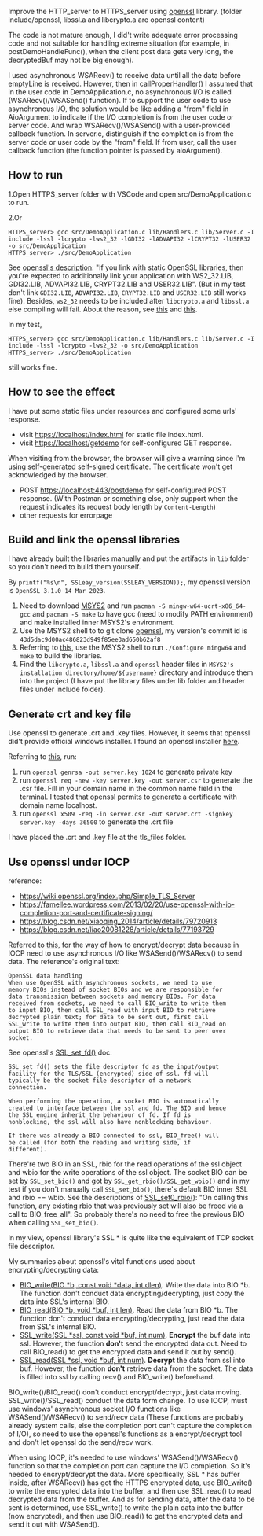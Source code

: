 Improve the HTTP_server to HTTPS_server using [openssl](https://www.openssl.org/) library. (folder include/openssl, libssl.a and libcrypto.a are openssl content)

The code is not mature enough, I did't write adequate error processing code and not suitable for handling extreme situation (for example, in postDemoHandleFunc(), when the client post data gets very long, the decryptedBuf may not be big enough).

I used asynchronous WSARecv() to receive data until all the data before emptyLine is received. However, then in callProperHandler() I assumed that in the user code in DemoApplication.c, no asynchronous I/O is called (WSARecv()/WSASend() function). If to support the user code to use asynchronous I/O, the solution would be like adding a "from" field in AioArgument to indicate if the I/O completion is from the user code or server code. And wrap WSARecv()/WSASend() with a user-provided callback function. In server.c, distinguish if the completion is from the server code or user code by the "from" field. If from user, call the user callback function (the function pointer is passed by aioArgument).

## How to run
1.Open HTTPS_server folder with VSCode and open src/DemoApplication.c to run.

2.Or
```
HTTPS_server> gcc src/DemoApplication.c lib/Handlers.c lib/Server.c -I include -lssl -lcrypto -lws2_32 -lGDI32 -lADVAPI32 -lCRYPT32 -lUSER32 -o src/DemoApplication
HTTPS_server> ./src/DemoApplication
```
See [openssl's description](https://github.com/openssl/openssl/blob/master/NOTES-WINDOWS.md#linking-native-applications): "If you link with static OpenSSL libraries, then you're expected to additionally link your application with WS2_32.LIB, GDI32.LIB, ADVAPI32.LIB, CRYPT32.LIB and USER32.LIB". (But in my test don't link `GDI32.LIB`, `ADVAPI32.LIB`, `CRYPT32.LIB` and `USER32.LIB` still works fine). Besides, `ws2_32` needs to be included after `libcrypto.a` and `libssl.a` else compiling will fail. About the reason, see [this](https://stackoverflow.com/questions/3363398/g-linking-order-dependency-when-linking-c-code-to-c-code) and [this](https://blog.csdn.net/zzd_zzd/article/details/105059952).

In my test,
```
HTTPS_server> gcc src/DemoApplication.c lib/Handlers.c lib/Server.c -I include -lssl -lcrypto -lws2_32 -o src/DemoApplication
HTTPS_server> ./src/DemoApplication
```
still works fine.

## How to see the effect

I have put some static files under resources and configured some urls' response.

* visit <https://localhost/index.html> for static file index.html.
* visit <https://localhost/getdemo> for self-configured GET response.

When visiting from the browser, the browser will give a warning since I'm using self-generated self-signed certificate. The certificate won't get acknowledged by the browser.

* POST <https://localhost:443/postdemo> for self-configured POST response. (With Postman or something else, only support when the request indicates its request body length by `Content-Length`)
* other requests for errorpage

## Build and link the openssl libraries
I have already built the libraries manually and put the artifacts in `lib` folder so you don't need to build them yourself.

By `printf("%s\n", SSLeay_version(SSLEAY_VERSION));`, my openssl version is `OpenSSL 3.1.0 14 Mar 2023`.

1. Need to download [MSYS2](https://www.msys2.org/) and run `pacman -S mingw-w64-ucrt-x86_64-gcc` and `pacman -S make` to have gcc (need to modify PATH environment) and make installed inner MSYS2's environment.
2. Use the MSYS2 shell to to git clone [openssl](https://github.com/openssl/openssl), my version's commit id is `43d5dac9d00ac486823d949f85ee3ad650b62af8`
3. Referring to [this](https://github.com/openssl/openssl/blob/master/NOTES-WINDOWS.md#native-builds-using-mingw), use the MSYS2 shell to run `./Configure mingw64` and `make` to build the libraries.
4. Find the `libcrypto.a`, `libssl.a` and `openssl` header files in `MSYS2's installation directory/home/${username}` directory and introduce them into the project (I have put the library files under lib folder and header files under include folder).

## Generate crt and key file
Use openssl to generate .crt and .key files. However, it seems that openssl did't provide official windows installer. I found an openssl installer [here](https://slproweb.com/products/Win32OpenSSL.html).

Referring to [this](https://ningyu1.github.io/site/post/51-ssl-cert/), run:

1. run `openssl genrsa -out server.key 1024` to generate private key
2. run `openssl req -new -key server.key -out server.csr` to generate the .csr file. Fill in your domain name in the common name field in the terminal. I tested that openssl permits to generate a certificate with domain name localhost.
3. run `openssl x509 -req -in server.csr -out server.crt -signkey server.key -days 36500` to generate the .crt file

I have placed the .crt and .key file at the tls_files folder.

## Use openssl under IOCP
reference:
* https://wiki.openssl.org/index.php/Simple_TLS_Server
* https://famellee.wordpress.com/2013/02/20/use-openssl-with-io-completion-port-and-certificate-signing/
* https://blog.csdn.net/xiaoqing_2014/article/details/79720913
* https://blog.csdn.net/liao20081228/article/details/77193729

Referred to [this](https://famellee.wordpress.com/2013/02/20/use-openssl-with-io-completion-port-and-certificate-signing/), for the way of how to encrypt/decrypt data because in IOCP need to use asynchronous I/O like WSASend()/WSARecv() to send data. The reference's original text:
```
OpenSSL data handling
When use OpenSSL with asynchronous sockets, we need to use 
memory BIOs instead of socket BIOs and we are responsible for 
data transmission between sockets and memory BIOs. For data 
received from sockets, we need to call BIO_write to write them 
to input BIO, then call SSL_read with input BIO to retrieve 
decrypted plain text; for data to be sent out, first call 
SSL_write to write them into output BIO, then call BIO_read on 
output BIO to retrieve data that needs to be sent to peer over 
socket.
```

See openssl's [SSL_set_fd()](https://www.openssl.org/docs/man3.0/man3/SSL_set_fd.html) doc:
```
SSL_set_fd() sets the file descriptor fd as the input/output 
facility for the TLS/SSL (encrypted) side of ssl. fd will 
typically be the socket file descriptor of a network 
connection.

When performing the operation, a socket BIO is automatically 
created to interface between the ssl and fd. The BIO and hence 
the SSL engine inherit the behaviour of fd. If fd is 
nonblocking, the ssl will also have nonblocking behaviour.

If there was already a BIO connected to ssl, BIO_free() will 
be called (for both the reading and writing side, if 
different).
```
There're two BIO in an SSL, rbio for the read operations of the ssl object and wbio for the write operations of the ssl object. The socket BIO can be set by `SSL_set_bio()` and got by `SSL_get_rbio()/SSL_get_wbio()` and in my test if you don't manually call `SSL_set_bio()`, there's default BIO inner SSL and rbio == wbio. See the descriptions of [SSL_set0_rbio()](https://www.openssl.org/docs/man3.1/man3/SSL_set_bio.html): "On calling this function, any existing rbio that was previously set will also be freed via a call to BIO_free_all". So probably there's no need to free the previous BIO when calling `SSL_set_bio()`.

In my view, openssl library's SSL * is quite like the equivalent of TCP socket file descriptor.

My summaries about openssl's vital functions used about encrypting/decrypting data:
* [BIO_write(BIO *b, const void *data, int dlen)](https://www.openssl.org/docs/man3.0/man3/BIO_write.html). Write the data into BIO *b. The function don't conduct data encrypting/decrypting, just copy the data into SSL's internal BIO.
* [BIO_read(BIO *b, void *buf, int len)](https://www.openssl.org/docs/man1.0.2/man3/BIO_read.html). Read the data from BIO *b. The function don't conduct data encrypting/decrypting, just read the data from SSL's internal BIO.
* [SSL_write(SSL *ssl, const void *buf, int num)](https://www.openssl.org/docs/man1.1.1/man3/SSL_write.html). **Encrypt** the buf data into ssl. However, the function **don't** send the encrypted data out. Need to call BIO_read() to get the encrypted data and send it out by send().
* [SSL_read(SSL *ssl, void *buf, int num)](https://www.openssl.org/docs/man1.1.1/man3/SSL_read.html). **Decrypt** the data from ssl into buf. However, the function **don't** retrieve data from the socket. The data is filled into ssl by calling recv() and BIO_write() beforehand.

BIO_write()/BIO_read() don't conduct encrypt/decrypt, just data moving. SSL_write()/SSL_read() conduct the data form change. To use IOCP, must use windows' asynchronous socket I/O functions like WSASend()/WSARecv() to send/recv data (These functions are probably already system calls, else the completion port can't capture the completion of I/O), so need to use the openssl's functions as a encrypt/decrypt tool and don't let openssl do the send/recv work.

When using IOCP, it's needed to use windows' WSASend()/WSARecv() function so that the completion port can capture the I/O completion. So it's needed to encrypt/decrypt the data. More specifically, SSL * has buffer inside, after WSARecv() has got the HTTPS encrypted data, use BIO_write() to write the encrypted data into the buffer, and then use SSL_read() to read decrypted data from the buffer. And as for sending data, after the data to be sent is determined, use SSL_write() to write the plain data into the buffer (now encrypted), and then use BIO_read() to get the encrypted data and send it out with WSASend().